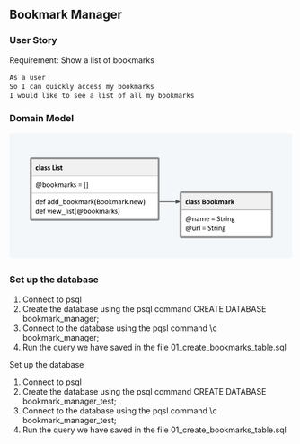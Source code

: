 ## Bookmark Manager

### User Story
Requirement: Show a list of bookmarks

```
As a user
So I can quickly access my bookmarks
I would like to see a list of all my bookmarks
```

### Domain Model
![Domain model for first user story](media/domain_model.png "Domain model")

### Set up the database

1. Connect to psql
2. Create the database using the psql command CREATE DATABASE bookmark_manager;
3. Connect to the database using the pqsl command \c bookmark_manager;
4. Run the query we have saved in the file 01_create_bookmarks_table.sql

Set up the database
1. Connect to psql
2. Create the database using the psql command CREATE DATABASE bookmark_manager_test;
3. Connect to the database using the pqsl command \c bookmark_manager_test;
4. Run the query we have saved in the file 01_create_bookmarks_table.sql